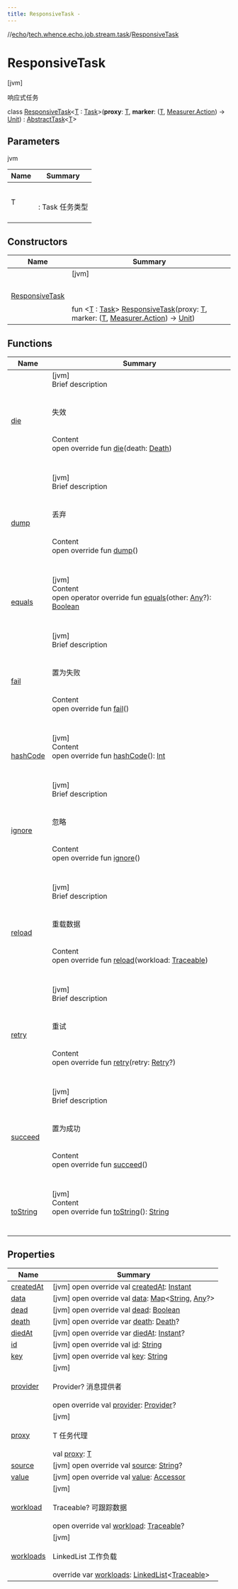 ```yaml
---
title: ResponsiveTask -
---
```

//[echo](../../index.md)/[tech.whence.echo.job.stream.task](../index.md)/[ResponsiveTask](index.md)



# ResponsiveTask  
 [jvm] 

响应式任务

class [ResponsiveTask](index.md)<[T](index.md) : [Task](../-task/index.md)>(**proxy**: [T](index.md), **marker**: ([T](index.md), [Measurer.Action](../../tech.whence.echo.job.stream.work/-measurer/-action/index.md)) -> [Unit](https://kotlinlang.org/api/latest/jvm/stdlib/kotlin/-unit/index.html)) : [AbstractTask](../-abstract-task/index.md)<[T](index.md)>    


## Parameters  
  
jvm  
  
|  Name|  Summary| 
|---|---|
| T| <br><br>: Task 任务类型<br><br>
  


## Constructors  
  
|  Name|  Summary| 
|---|---|
| [ResponsiveTask](-responsive-task.md)|  [jvm] <br><br><br><br>fun <[T](index.md) : [Task](../-task/index.md)> [ResponsiveTask](-responsive-task.md)(proxy: [T](index.md), marker: ([T](index.md), [Measurer.Action](../../tech.whence.echo.job.stream.work/-measurer/-action/index.md)) -> [Unit](https://kotlinlang.org/api/latest/jvm/stdlib/kotlin/-unit/index.html))   <br>


## Functions  
  
|  Name|  Summary| 
|---|---|
| [die](../-abstract-task/die.md)| [jvm]  <br>Brief description  <br><br><br>失效<br><br>  <br>Content  <br>open override fun [die](../-abstract-task/die.md)(death: [Death](../../tech.whence.echo.job.stream.message/-death/index.md))  <br><br><br>
| [dump](dump.md)| [jvm]  <br>Brief description  <br><br><br>丢弃<br><br>  <br>Content  <br>open override fun [dump](dump.md)()  <br><br><br>
| [equals](../../tech.whence.echo.webclient.response.exception/-response-unrecognized-exception/index.md#kotlin/Any/equals/#kotlin.Any?/PointingToDeclaration/)| [jvm]  <br>Content  <br>open operator override fun [equals](../../tech.whence.echo.webclient.response.exception/-response-unrecognized-exception/index.md#kotlin/Any/equals/#kotlin.Any?/PointingToDeclaration/)(other: [Any](https://kotlinlang.org/api/latest/jvm/stdlib/kotlin/-any/index.html)?): [Boolean](https://kotlinlang.org/api/latest/jvm/stdlib/kotlin/-boolean/index.html)  <br><br><br>
| [fail](fail.md)| [jvm]  <br>Brief description  <br><br><br>置为失败<br><br>  <br>Content  <br>open override fun [fail](fail.md)()  <br><br><br>
| [hashCode](../../tech.whence.echo.webclient.response.exception/-response-unrecognized-exception/index.md#kotlin/Any/hashCode/#/PointingToDeclaration/)| [jvm]  <br>Content  <br>open override fun [hashCode](../../tech.whence.echo.webclient.response.exception/-response-unrecognized-exception/index.md#kotlin/Any/hashCode/#/PointingToDeclaration/)(): [Int](https://kotlinlang.org/api/latest/jvm/stdlib/kotlin/-int/index.html)  <br><br><br>
| [ignore](ignore.md)| [jvm]  <br>Brief description  <br><br><br>忽略<br><br>  <br>Content  <br>open override fun [ignore](ignore.md)()  <br><br><br>
| [reload](reload.md)| [jvm]  <br>Brief description  <br><br><br>重载数据<br><br>  <br>Content  <br>open override fun [reload](reload.md)(workload: [Traceable](../../tech.whence.echo.job/-traceable/index.md))  <br><br><br>
| [retry](retry.md)| [jvm]  <br>Brief description  <br><br><br>重试<br><br>  <br>Content  <br>open override fun [retry](retry.md)(retry: [Retry](../../tech.whence.echo.retry/-retry/index.md)?)  <br><br><br>
| [succeed](succeed.md)| [jvm]  <br>Brief description  <br><br><br>置为成功<br><br>  <br>Content  <br>open override fun [succeed](succeed.md)()  <br><br><br>
| [toString](../../tech.whence.echo.webclient.response.exception/-response-unrecognized-exception/index.md#kotlin/Any/toString/#/PointingToDeclaration/)| [jvm]  <br>Content  <br>open override fun [toString](../../tech.whence.echo.webclient.response.exception/-response-unrecognized-exception/index.md#kotlin/Any/toString/#/PointingToDeclaration/)(): [String](https://kotlinlang.org/api/latest/jvm/stdlib/kotlin/-string/index.html)  <br><br><br>


## Properties  
  
|  Name|  Summary| 
|---|---|
| [createdAt](index.md#tech.whence.echo.job.stream.task/ResponsiveTask/createdAt/#/PointingToDeclaration/)|  [jvm] open override val [createdAt](index.md#tech.whence.echo.job.stream.task/ResponsiveTask/createdAt/#/PointingToDeclaration/): [Instant](https://docs.oracle.com/javase/8/docs/api/java/time/Instant.html)   <br>
| [data](index.md#tech.whence.echo.job.stream.task/ResponsiveTask/data/#/PointingToDeclaration/)|  [jvm] open override val [data](index.md#tech.whence.echo.job.stream.task/ResponsiveTask/data/#/PointingToDeclaration/): [Map](https://kotlinlang.org/api/latest/jvm/stdlib/kotlin.collections/-map/index.html)<[String](https://kotlinlang.org/api/latest/jvm/stdlib/kotlin/-string/index.html), [Any](https://kotlinlang.org/api/latest/jvm/stdlib/kotlin/-any/index.html)?>   <br>
| [dead](index.md#tech.whence.echo.job.stream.task/ResponsiveTask/dead/#/PointingToDeclaration/)|  [jvm] open override val [dead](index.md#tech.whence.echo.job.stream.task/ResponsiveTask/dead/#/PointingToDeclaration/): [Boolean](https://kotlinlang.org/api/latest/jvm/stdlib/kotlin/-boolean/index.html)   <br>
| [death](index.md#tech.whence.echo.job.stream.task/ResponsiveTask/death/#/PointingToDeclaration/)|  [jvm] open override var [death](index.md#tech.whence.echo.job.stream.task/ResponsiveTask/death/#/PointingToDeclaration/): [Death](../../tech.whence.echo.job.stream.message/-death/index.md)?   <br>
| [diedAt](index.md#tech.whence.echo.job.stream.task/ResponsiveTask/diedAt/#/PointingToDeclaration/)|  [jvm] open override var [diedAt](index.md#tech.whence.echo.job.stream.task/ResponsiveTask/diedAt/#/PointingToDeclaration/): [Instant](https://docs.oracle.com/javase/8/docs/api/java/time/Instant.html)?   <br>
| [id](index.md#tech.whence.echo.job.stream.task/ResponsiveTask/id/#/PointingToDeclaration/)|  [jvm] open override val [id](index.md#tech.whence.echo.job.stream.task/ResponsiveTask/id/#/PointingToDeclaration/): [String](https://kotlinlang.org/api/latest/jvm/stdlib/kotlin/-string/index.html)   <br>
| [key](index.md#tech.whence.echo.job.stream.task/ResponsiveTask/key/#/PointingToDeclaration/)|  [jvm] open override val [key](index.md#tech.whence.echo.job.stream.task/ResponsiveTask/key/#/PointingToDeclaration/): [String](https://kotlinlang.org/api/latest/jvm/stdlib/kotlin/-string/index.html)   <br>
| [provider](index.md#tech.whence.echo.job.stream.task/ResponsiveTask/provider/#/PointingToDeclaration/)|  [jvm] <br><br>Provider? 消息提供者<br><br>open override val [provider](index.md#tech.whence.echo.job.stream.task/ResponsiveTask/provider/#/PointingToDeclaration/): [Provider](../../tech.whence.echo.job.stream.provider/-provider/index.md)?   <br>
| [proxy](index.md#tech.whence.echo.job.stream.task/ResponsiveTask/proxy/#/PointingToDeclaration/)|  [jvm] <br><br>T 任务代理<br><br>val [proxy](index.md#tech.whence.echo.job.stream.task/ResponsiveTask/proxy/#/PointingToDeclaration/): [T](index.md)   <br>
| [source](index.md#tech.whence.echo.job.stream.task/ResponsiveTask/source/#/PointingToDeclaration/)|  [jvm] open override val [source](index.md#tech.whence.echo.job.stream.task/ResponsiveTask/source/#/PointingToDeclaration/): [String](https://kotlinlang.org/api/latest/jvm/stdlib/kotlin/-string/index.html)?   <br>
| [value](index.md#tech.whence.echo.job.stream.task/ResponsiveTask/value/#/PointingToDeclaration/)|  [jvm] open override val [value](index.md#tech.whence.echo.job.stream.task/ResponsiveTask/value/#/PointingToDeclaration/): [Accessor](../../tech.whence.echo.container.accessor/-accessor/index.md)   <br>
| [workload](index.md#tech.whence.echo.job.stream.task/ResponsiveTask/workload/#/PointingToDeclaration/)|  [jvm] <br><br>Traceable? 可跟踪数据<br><br>open override val [workload](index.md#tech.whence.echo.job.stream.task/ResponsiveTask/workload/#/PointingToDeclaration/): [Traceable](../../tech.whence.echo.job/-traceable/index.md)?   <br>
| [workloads](index.md#tech.whence.echo.job.stream.task/ResponsiveTask/workloads/#/PointingToDeclaration/)|  [jvm] <br><br>LinkedList<Traceable> 工作负载<br><br>override var [workloads](index.md#tech.whence.echo.job.stream.task/ResponsiveTask/workloads/#/PointingToDeclaration/): [LinkedList](https://docs.oracle.com/javase/8/docs/api/java/util/LinkedList.html)<[Traceable](../../tech.whence.echo.job/-traceable/index.md)>   <br>

